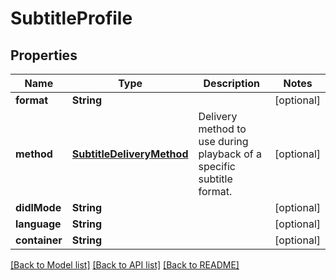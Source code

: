 # SubtitleProfile

## Properties
Name | Type | Description | Notes
------------ | ------------- | ------------- | -------------
**format** | **String** |  | [optional] 
**method** | [**SubtitleDeliveryMethod**](SubtitleDeliveryMethod.md) | Delivery method to use during playback of a specific subtitle format. | [optional] 
**didlMode** | **String** |  | [optional] 
**language** | **String** |  | [optional] 
**container** | **String** |  | [optional] 

[[Back to Model list]](../README.md#documentation-for-models) [[Back to API list]](../README.md#documentation-for-api-endpoints) [[Back to README]](../README.md)


